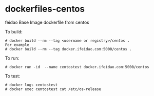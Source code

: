 dockerfiles-centos
==================

feidao Base Image dockerfile from centos 

To build:

    # docker build --rm --tag <username or registry>/centos .
    For example
    # docker build --rm --tag docker.ifeidao.com:5000/centos .

To run:

    # docker run -id  --name centostest docker.ifeidao.com:5000/centos

To test:

    # docker logs centostest
    # docker exec centostest cat /etc/os-release
